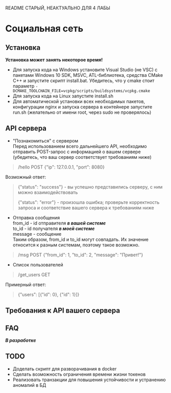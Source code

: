 README СТАРЫЙ, НЕАКТУАЛЬНО ДЛЯ 4 ЛАБЫ

# Социальная сеть
## Установка
**Установка может занять некоторое время!**
- Для запуска кода на Windows установите Visual Studio (не VSC) с пакетами Windows 10 SDK, MSVC, ATL-библиотека, средства CMake C++ и запустите скрипт install.bat. Убедитесь, что у cmake стоит параметр ```-DCMAKE_TOOLCHAIN_FILE=vcpkg/scripts/buildsystems/vcpkg.cmake```
- Для запуска кода на Linux запустите install.sh
- Для автоматической установки всех необходимых пакетов, конфигурации nginx и запуска сервера в контейнере запустите run.sh (желательно от имени root, через sudo не проверялось)
## API сервера
- "Познакомиться" с сервером  
Перед использованием всего дальнейшего API, необходимо отправить POST-запрос с информацией о вашем сервере (убедитесь, что ваш сервер соответствует требованиям ниже)
> /hello POST {"ip": 127.0.0.1, "port": 8080}
> 
Возможный ответ:
> {"status": "success"} - вы успешно представились серверу, с ним можно взаимодействовать
>
> {"status": "error"} - произошла ошибка; проверьте корректность запроса и соответствие вашего сервера к требованиям ниже
- Отправка сообщения  
from_id - id отправителя **_в вашей системе_**  
to_id - id получателя **_в моей системе_**  
message - сообщение  
Таким образом, from_id и to_id могут совпадать. Их значение относится к разным системам, поэтому такое возможно.
> /msg POST {"from_id": 1, "to_id": 2, "message": "Привет!"}
>
- Список пользователей
> /get_users GET
>
Примерный ответ:
> {"users": [{"id": 0}, {"id": 1}]}
> 
## Требования к API вашего сервера

## FAQ
**_В разработке_**
## TODO
- Доделать скрипт для разворачивания в docker
- Сделать возможность ограничения времени жизни токенов
- Реализовать транзакции для повышения устойчивости и устранению аномалий в БД
